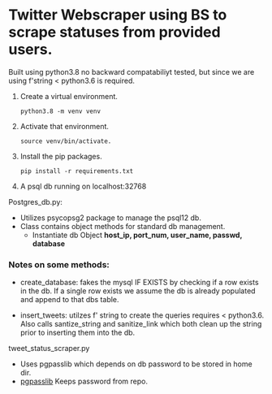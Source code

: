 # Twitter Webscraper using BS to scrape statuses from provided users.

Built using python3.8 no backward compatabiliyt tested, but since we are using f'string < python3.6 is required.

1. Create a virtual environment.

    `python3.8 -m venv venv`

2. Activate that environment.

    `source venv/bin/activate.`

3. Install the pip packages.

    `pip install -r requirements.txt`

4. A psql db running on localhost:32768 


Postgres_db.py:
* Utilizes psycopsg2 package to manage the psql12 db.
* Class contains object methods for standard db management.
    - Instantiate db Object
        **host_ip, port_num, user_name, passwd, database**
    
### Notes on some methods:

* create_database: fakes the mysql IF EXISTS by checking if a row exists in the db.  If a single row exists we assume the db is already populated and append to that dbs table.

* insert_tweets: utilzes f' string to create the queries requires < python3.6.  Also calls santize_string and sanitize_link which both clean up the string prior to inserting them into the db.  
	 


tweet_status_scraper.py
* Uses pgpasslib which depends on db password to be stored in home dir.
* [pgpasslib](https://pgpasslib.readthedocs.io/en/latest/ "pgpasslib") Keeps password from repo.
